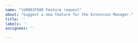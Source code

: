 ```yaml
---
name: "\U0001F680 Feature request"
about: "Suggest a new feature for the Extension Manager."
title: ''
labels: ''
assignees: ''

---
```


<!-- We'd love to know what we can add! Please elaborate why you think this feature is useful. -->
